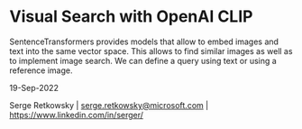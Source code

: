 # Visual Search with OpenAI CLIP
SentenceTransformers provides models that allow to embed images and text into the same vector space. This allows to find similar images as well as to implement image search. We can define a query using text or using a reference image.


19-Sep-2022

Serge Retkowsky | serge.retkowsky@microsoft.com | https://www.linkedin.com/in/serger/

